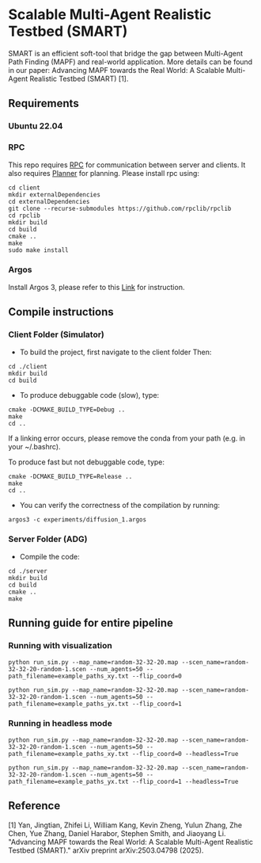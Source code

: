 # Scalable Multi-Agent Realistic Testbed (SMART)

SMART is an efficient soft-tool that bridge the gap between Multi-Agent Path Finding (MAPF) and real-world application. More details can be found in our paper:
Advancing MAPF towards the Real World: A Scalable Multi-Agent Realistic Testbed (SMART) [1].


## Requirements

### Ubuntu 22.04

### RPC
This repo requires [RPC](https://github.com/rpclib/rpclib) for communication
between server and clients.
It also requires [Planner](https://github.com/lunjohnzhang/MAPF-LNS2) for planning.
Please install rpc using:
```angular2html
cd client
mkdir externalDependencies
cd externalDependencies
git clone --recurse-submodules https://github.com/rpclib/rpclib
cd rpclib
mkdir build
cd build
cmake ..
make
sudo make install
```

### Argos
Install Argos 3, please refer to this [Link](https://www.argos-sim.info/core.php) for instruction.


## Compile instructions
### Client Folder (Simulator)
- To build the project, first navigate to the client folder Then: 
```
cd ./client
mkdir build
cd build
```

- To produce debuggable code (slow), type:

```angular2html
cmake -DCMAKE_BUILD_TYPE=Debug ..
make
cd ..
```

If a linking error occurs, please remove the conda from your path (e.g. in your ~/.bashrc).

To produce fast but not debuggable code, type:
```angular2html
cmake -DCMAKE_BUILD_TYPE=Release ..
make
cd ..
```

- You can verify the correctness of the compilation by running: 
```angular2html
argos3 -c experiments/diffusion_1.argos
```

### Server Folder (ADG)
- Compile the code:
```angular2html
cd ./server
mkdir build
cd build
cmake ..
make
```

## Running guide for entire pipeline

### Running with visualization
```
python run_sim.py --map_name=random-32-32-20.map --scen_name=random-32-32-20-random-1.scen --num_agents=50 --path_filename=example_paths_xy.txt --flip_coord=0
```
```
python run_sim.py --map_name=random-32-32-20.map --scen_name=random-32-32-20-random-1.scen --num_agents=50 --path_filename=example_paths_yx.txt --flip_coord=1
```

### Running in headless mode
```
python run_sim.py --map_name=random-32-32-20.map --scen_name=random-32-32-20-random-1.scen --num_agents=50 --path_filename=example_paths_xy.txt --flip_coord=0 --headless=True
```
```
python run_sim.py --map_name=random-32-32-20.map --scen_name=random-32-32-20-random-1.scen --num_agents=50 --path_filename=example_paths_yx.txt --flip_coord=1 --headless=True
```


## Reference
[1] Yan, Jingtian, Zhifei Li, William Kang, Kevin Zheng, Yulun Zhang, Zhe Chen, Yue Zhang, Daniel Harabor, Stephen Smith, and Jiaoyang Li. "Advancing MAPF towards the Real World: A Scalable Multi-Agent Realistic Testbed (SMART)." arXiv preprint arXiv:2503.04798 (2025).